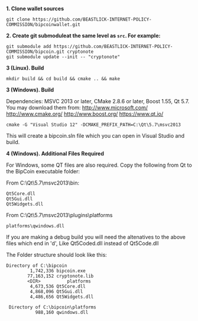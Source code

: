 **1. Clone wallet sources**

```
git clone https://github.com/BEASTLICK-INTERNET-POLICY-COMMISSION/bipcoinwallet.git
```


**2. Create git submoduleat the same level as `src`. For example:**

```
git submodule add https://github.com/BEASTLICK-INTERNET-POLICY-COMMISSION/bipcoin.git cryptonote
git submodule update --init -- "cryptonote"
```

**3 (Linux). Build**

```
mkdir build && cd build && cmake .. && make
```

**3 (Windows). Build**

Dependencies: MSVC 2013 or later, CMake 2.8.6 or later, Boost 1.55, Qt 5.7. You may download them from:
http://www.microsoft.com/
http://www.cmake.org/
http://www.boost.org/
https://www.qt.io/

```
cmake -G "Visual Studio 12" -DCMAKE_PREFIX_PATH=C:\Qt\5.7\msvc2013
```
This will create a bipcoin.sln file which you can open in Visual Studio and build.

**4 (Windows). Additional Files Required**

For Windows, some QT files are also required. Copy the following from Qt to the BipCoin executable folder:

From C:\Qt\5.7\msvc2013\bin:
```
Qt5Core.dll
Qt5Gui.dll
Qt5Widgets.dll
```
From C:\Qt\5.7\msvc2013\plugins\platforms
```
platforms\qwindows.dll
```
If you are making a debug build you will need the altenatives to the above files which end in 'd', Like Qt5Coded.dll instead of Qt5Code.dll

The Folder structure should look like this:
```
Directory of C:\bipcoin
         1,742,336 bipcoin.exe
        77,163,152 cryptonote.lib
        <DIR>          platforms
         4,673,536 Qt5Core.dll
         4,868,096 Qt5Gui.dll
         4,486,656 Qt5Widgets.dll

 Directory of C:\bipcoin\platforms
           988,160 qwindows.dll
```
